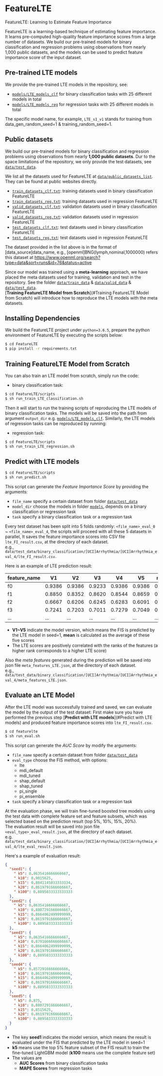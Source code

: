 # FeatureLTE

FeatureLTE: Learning to Estimate Feature Importance

FeatureLTE is a learning-based technique of estimating feature importance. It learns pre-computed high-quality feature
importance scores from a large number of datasets. We build our pre-trained models for binary classification and regression problems using observations from nearly
1,000 public datasets, and the models can be used to predict feature importance score of the input dataset.

## Pre-trained LTE models

We provide the pre-trained LTE models in the repository, see:

* [`models/LTE_models_clf`](models/LTE_models_clf) for binary classification tasks with 25 different models in total
* [`models/LTE_models_reg`](models/LTE_models_reg)  for regression tasks with 25 different models in total

The specific model name, for example, `LTE_s1_v1` stands for training from data_gen_random_seed=1 & training_random_seed=1.

## Public datasets
We build our pre-trained models for binary classification and regression problems using observations from nearly **1,000 public datasets**.
Dur to the space limitations of the repository, we only provide the test datasets, see [`data/test_data`](data/test_data).

We list all the datasets used for FeatureLTE at [`data/public_datasets_list`](data/public_datasets_list).  They can be found at public websites directly. 
* [`train_datasets_clf.txt`](data/public_datasets_list/train_datasets_clf.txt): training datasets used in binary classification FeatureLTE  
* [`train_datasets_reg.txt`](data/public_datasets_list/train_datasets_reg.txt): training datasets used in regression FeatureLTE
* [`valid_datasets_clf.txt`](data/public_datasets_list/valid_datasets_clf.txt): validation datasets used in binary classification FeatureLTE
* [`valid_datasets_reg.txt`](data/public_datasets_list/valid_datasets_reg.txt): validation datasets used in regression FeatureLTE
* [`test_datasets_clf.txt`](data/public_datasets_list/test_datasets_clf.txt): test datasets used in binary classification FeatureLTE
* [`test_datasets_reg.txt`](data/public_datasets_list/test_datasets_reg.txt): test datasets used in regression FeatureLTE

The dataset provided in the list above is in the format of [data_source]data_name, e.g., [openml]BNG(lymph,nominal,1000000) refers this dataset at https://www.openml.org/search?type=data&sort=runs&id=76&status=active

Since our model was trained using a **meta-learning** approach, we have placed the meta datasets used for training, validation and test in the repository. See the folder [`data/train_data`](data/train_data) & [`data/valid_data`](data/valid_data) & [`data/test_data`](data/test_data).  
[**Training FeatureLTE Model from Scratch**](#Training FeatureLTE Model from Scratch)  will introduce how to reproduce the LTE models with the meta datasets.

## Installing Dependencies

We build the FeatureLTE project under `python=3.6.5`, prepare the python environment of FeatureLTE by executing the scripts below:


```bash
$ cd FeatureLTE
$ pip install -r requirements.txt
```

## Training FeatureLTE Model from Scratch

You can also train an LTE model from scratch, simply run the code:

* binary classification task:

```bash
$ cd FeatureLTE/scripts
$ sh run_train_LTE_classification.sh
```

Then it will start to run the training scripts of reproducing the LTE models of binary classification tasks.
The models will be saved into the path from argument `output_dir` e.g. [`models/LTE_models_clf`](models/LTE_models_clf). Similarly, the LTE models of regression tasks can be reproduced by running:

* regression task:

```bash
$ cd FeatureLTE/scripts
$ sh run_train_LTE_regression.sh
```

## Predict with LTE models

```bash
$ cd FeatureLTE/scripts
$ sh run_predict.sh
```

This script can generate the *Feature Importance Score* by providing the arguments:

* `file_name` specify a certain dataset from folder [`data/test_data`](data/test_data)
* `model_dir` choose the models in folder [`models`](models), depends on a binary classification or regression task
* `task` specify a binary classification task or a regression task

Every test dataset has been split into 5 folds randomly: `<file_name>_eval_0` ~ `<file_name>_eval_4`, the scripts will proceed with
all these 5 datasets in parallel,
It saves the feature importance scores into CSV file `lte_FI_result.csv`, at the directory of each dataset.  
e.g.,  `data/test_data/binary_classification/[UCI]Arrhythmia/[UCI]Arrhythmia_eval_4/lte_FI_result.csv`.  

Here is an example of LTE prediction result:

| feature_name | V1     | V2     | V3     | V4     | V5     | mean   |
|--------------|--------|--------|--------|--------|--------|--------|
| f0           | 0.9386 | 0.9386 | 0.9233 | 0.9386 | 0.9386 | 0.9356 |
| f1           | 0.8850 | 0.8352 | 0.8620 | 0.8544 | 0.8659 | 0.8605 |
| f2           | 0.6667 | 0.6206 | 0.6245 | 0.6283 | 0.6091 | 0.6298 |
| f3           | 0.7241 | 0.7203 | 0.7011 | 0.7279 | 0.7049 | 0.7157 |
| ...          | ...    | ...    | ...    | ...    | ...    |  ...   |

* **V1~V5** indicate the model version, which means the FIS is predicted by the LTE model in seed=1, **mean** is calculated as the average of these five scores
* The LTE scores are positively correlated with the ranks of the features (a higher rank corresponds to a higher LTE score)

Also the *meta features* generated during the prediction will be saved into json file `meta_features_LTE.json`, at the
directory of each dataset.   
e.g.,  `data/test_data/binary_classification/[UCI]Arrhythmia/[UCI]Arrhythmia_eval_4/meta_features_LTE.json`.  

## Evaluate an LTE Model

After the LTE model was successfully trained and saved, we can evaluate the model by the output of the test dataset:
First make sure you have performed the previous step [**Predict with LTE models**](#Predict with LTE models) and produced feature importance scores
into `lte_FI_result.csv`.

```bash
$ cd featurelte
$ sh run_eval.sh
```

This script can generate the *AUC Score* by modify the arguments:

* `file_name` specify a certain dataset from folder [`data/test_data`](data/test_data)
* `eval_type` choose the FIS method, with options:
    * lte
    * mdi_default
    * mdi_tuned
    * shap_default
    * shap_tuned
    * pi_single
    * pi_ensemble
* `task` specify a binary classification task or a regression task

At the evaluation phase, we will train fine-tuned boosted tree models using the test data with complete feature set and
feature subsets, which was selected based on the prediction result (top 5%, 10%, 15%, 20%).  
The evaluation result will be saved into json file `<eval_type>_eval_result.json`, at the directory of each dataset.  
e.g.  `data/test_data/binary_classification/[UCI]Arrhythmia/[UCI]Arrhythmia_eval_4/lte_eval_result.json`.   

Here's a example of evaluation result:
```json
{
  "seed1": {
    " k5": 0.8635416666666667,
    " k10": 0.9015625,
    " k15": 0.8841145833333334,
    " k20": 0.8619791666666667,
    " k100": 0.8895833333333333
  },
  "seed2": {
    " k5": 0.8635416666666667,
    " k10": 0.8807291666666667,
    " k15": 0.8664062499999999,
    " k20": 0.8619791666666667,
    " k100": 0.8895833333333333
  },
  "seed3": {
    " k5": 0.8635416666666667,
    " k10": 0.8791666666666667,
    " k15": 0.8664062499999999,
    " k20": 0.8619791666666667,
    " k100": 0.8895833333333333
  },
  "seed4": {
    " k5": 0.8572916666666666,
    " k10": 0.8619791666666666,
    " k15": 0.8664062499999999,
    " k20": 0.8619791666666667,
    " k100": 0.8895833333333333
  },
  "seed5": {
    " k5": 0.875,
    " k10": 0.8807291666666667,
    " k15": 0.8515625,
    " k20": 0.8619791666666667,
    " k100": 0.8895833333333333
  }
}
```

* The key **seed1** indicates the model version, which means the result is evaluated under the FIS that predicted by the
  LTE model in seed=1
* **k5** means use the top 5% feature subset of the FIS result to train the fine-tuned LightGBM model (**k100** means use
  the complete feature set)
* The values are 
  * **AUC Scores** from binary classification tasks
  * **MAPE Scores** from regression tasks

